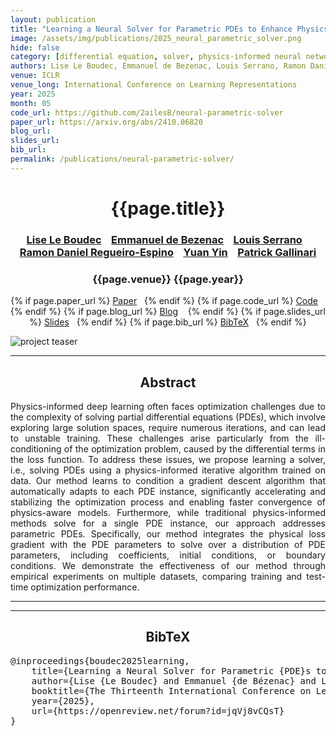 ```yaml
---
layout: publication
title: "Learning a Neural Solver for Parametric PDEs to Enhance Physics-Informed Methods" 
image: /assets/img/publications/2025_neural_parametric_solver.png
hide: false
category: [differential equation, solver, physics-informed neural networks]
authors: Lise Le Boudec, Emmanuel de Bezenac, Louis Serrano, Ramon Daniel Regueiro-Espino, Yuan Yin, Patrick Gallinari
venue: ICLR
venue_long: International Conference on Learning Representations
year: 2025
month: 05
code_url: https://github.com/2ailesB/neural-parametric-solver
paper_url: https://arxiv.org/abs/2410.06820
blog_url: 
slides_url: 
bib_url: 
permalink: /publications/neural-parametric-solver/
---
```


<h1 align="center"> {{page.title}} </h1>
<!-- Simple call of authors -->
<!-- <h3 align="center"> {{page.authors}} </h3> -->
<!-- Alternatively you can add links to author pages -->
<h3 align="center"> <a href="https://2ailesb.github.io/">Lise Le Boudec</a> &nbsp;&nbsp; <a href="https://scholar.google.fr/citations?user=KvZw5gYAAAAJ">Emmanuel de Bezenac</a> &nbsp;&nbsp; <a href="https://scholar.google.com/citations?user=fKlo-lUAAAAJ">Louis Serrano</a> &nbsp;&nbsp; <a href="https://rd-regueiroespino.github.io/">Ramon Daniel Regueiro-Espino</a> &nbsp;&nbsp; <a href="https://yuan-yin.github.io">Yuan Yin</a> &nbsp;&nbsp; <a href="https://pages.isir.upmc.fr/gallinari/">Patrick Gallinari</a>  </h3>


<h3 align="center"> {{page.venue}} {{page.year}} </h3>

<div align="center">
  <p>
    {% if page.paper_url %}
    <a href="{{ page.paper_url }}"><i class="far fa-file-pdf"></i> Paper</a>&nbsp;&nbsp;
    {% endif %}
    {% if page.code_url %}
    <a href="{{ page.code_url }}"><i class="fab fa-github"></i> Code</a> &nbsp;&nbsp;
    {% endif %}
    {% if page.blog_url %}
    <a href="{{ page.blog_url }}"><i class="fab fa-blogger"></i> Blog</a> &nbsp;&nbsp;
    {% endif %}
    {% if page.slides_url %}
    <a href="{{ page.slides_url }}"><i class="far fa-file-pdf"></i> Slides</a>&nbsp;&nbsp;
    {% endif %}
    {% if page.bib_url %}
    <a href="{{ page.bib_url}}"><i class="far fa-file-alt"></i> BibTeX</a>&nbsp;&nbsp;
    {% endif %}
  </p>
</div>


<div class="publication-teaser">
    <img src="../../{{ page.image }}" alt="project teaser"/>
</div>


<hr>

<h2  align="center"> Abstract</h2>

<p align="justify">Physics-informed deep learning often faces optimization challenges due to the complexity of solving partial differential equations (PDEs), which involve exploring large solution spaces, require numerous iterations, and can lead to unstable training. These challenges arise particularly from the ill-conditioning of the optimization problem, caused by the differential terms in the loss function. To address these issues, we propose learning a solver, i.e., solving PDEs using a physics-informed iterative algorithm trained on data. Our method learns to condition a gradient descent algorithm that automatically adapts to each PDE instance, significantly accelerating and stabilizing the optimization process and enabling faster convergence of physics-aware models. Furthermore, while traditional physics-informed methods solve for a single PDE instance, our approach addresses parametric PDEs. Specifically, our method integrates the physical loss gradient with the PDE parameters to solve over a distribution of PDE parameters, including coefficients, initial conditions, or boundary conditions. We demonstrate the effectiveness of our method through empirical experiments on multiple datasets, comparing training and test-time optimization performance.</p>

<hr>
<hr>

<h2  align="center">BibTeX</h2>
<left>
  <pre class="bibtex-box">
@inproceedings{boudec2025learning,
    title={Learning a Neural Solver for Parametric {PDE}s to Enhance Physics-Informed Methods},
    author={Lise {Le Boudec} and Emmanuel {de Bézenac} and Louis Serrano and {Ramon Daniel} Regueiro-Espino and Yuan Yin and Patrick Gallinari},
    booktitle={The Thirteenth International Conference on Learning Representations},
    year={2025},
    url={https://openreview.net/forum?id=jqVj8vCQsT}
}
</pre>
</left>

<br>
